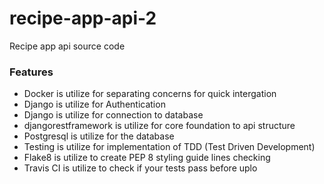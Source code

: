 # recipe-app-api-2
Recipe app api source code
### Features
* Docker is utilize for separating concerns for quick intergation
* Django is utilize for Authentication
* Django is utilize for connection to database 
* djangorestframework is utilize for core foundation to api structure 
* Postgresql is utilize for the database
* Testing is utilize for implementation of TDD (Test Driven Development)
* Flake8 is utilize to create PEP 8 styling guide lines checking
* Travis CI is utilize to check if your tests pass before uplo 




